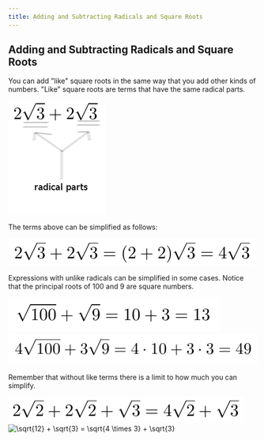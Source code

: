 ```yaml
---
title: Adding and Subtracting Radicals and Square Roots
---
```

## Adding and Subtracting Radicals and Square Roots
You can add "like" square roots in the same way that you add other kinds of numbers. "Like" square roots are terms that have the same radical parts.
 
<img src="https://github.com/codersc/freeCodeCamp-article-images/blob/master/article1img1.png?raw=true" alt="Formula showing 2 times the square root of 3 plus 2 times the square root of 3 with arrows pointing to the square root parts as the radical parts">

The terms above can be simplified as follows:
 
<img src="https://github.com/codersc/freeCodeCamp-article-images/blob/master/article1img2.png?raw=true" alt="Formula showing 2 times the square root of 3 plus 2 times the square root of 3 equals (2 + 2) times the square root of 3 which equals 4 times the square root of 3">
 
Expressions with unlike radicals can be simplified in some cases. Notice that the principal roots of 100 and 9 are square numbers. 

<img src="https://github.com/codersc/freeCodeCamp-article-images/blob/master/article1img3.png?raw=true" alt="Formula showing the square root of 100 plus the square root of 9 equals 10 plus 3 which equals 13">

<img src="https://github.com/codersc/freeCodeCamp-article-images/blob/master/article1img4.png?raw=true" alt="Formula showing 4 times the square root of 100 plus 3 times the square root of 9 equals 4 times 10 plus 3 times 3 which equals 49">

Remember that without like terms there is a limit to how much you can simplify.

<img src="https://github.com/codersc/freeCodeCamp-article-images/blob/master/article1img5.png?raw=true" alt="Formula showing 2 times the square root of 2 plus 2 times the square root of 2 plus the square root of 3 equals 4 times the square root of 2 plus the square root of 3">
<img src="http://www.sciweavers.org/tex2img.php?eq=%20%5Csqrt%7B12%7D%20%2B%20%5Csqrt%7B3%7D%20%3D%20%5Csqrt%7B4%20%5Ctimes%203%7D%20%2B%20%5Csqrt%7B3%7D&bc=White&fc=Black&im=jpg&fs=12&ff=arev&edit=0" align="center" border="0" alt=" \sqrt{12} + \sqrt{3} = \sqrt{4 \times 3} + \sqrt{3}" width="214" height="26" />
